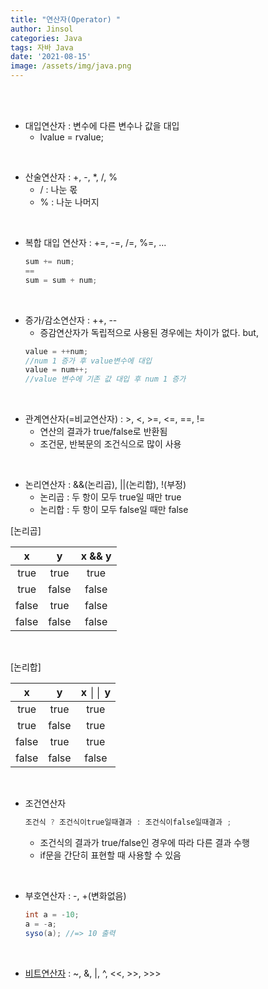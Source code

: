 ```yaml
---
title: "연산자(Operator) "
author: Jinsol
categories: Java
tags: 자바 Java
date: '2021-08-15'
image: /assets/img/java.png
---
```

<br><br>

- 대입연산자 : 변수에 다른 변수나 값을 대입
    - lvalue = rvalue;

<br>

- 산술연산자 : +, -, *, /, %
    - / : 나눈 몫
    - % : 나눈 나머지

<br>

- 복합 대입 연산자 : +=, -=, /=, %=, ...

    ```java
    sum += num;
    ==
    sum = sum + num;
    ```

<br>

- 증가/감소연산자 : ++, --
    - 증감연산자가 독립적으로 사용된 경우에는 차이가 없다. but,
    ```java
    value = ++num;
    //num 1 증가 후 value변수에 대입
    value = num++;
    //value 변수에 기존 값 대입 후 num 1 증가
    ```

<br>

- 관계연산자(=비교연산자) : >, <, >=, <=, ==, !=
    - 연산의 결과가 true/false로 반환됨
    - 조건문, 반복문의 조건식으로 많이 사용

<br>

- 논리연산자 : &&(논리곱), ||(논리합), !(부정)
    - 논리곱 : 두 항이 모두 true일 때만 true
    - 논리합 : 두 항이 모두 false일 때만 false

[논리곱]

| x | y | x && y |
| :-: | :-: | :-: |
| true | true | true |
| true |false | false |
| false | true | false |
| false | false | false |

<br>

[논리합]

| x | y | x ││ y |
| :-: | :-: | :-: |
| true | true | true |
| true |false | true |
| false | true | true |
| false | false | false |

<br>

- 조건연산자

    ```java
    조건식 ? 조건식이true일때결과 : 조건식이false일때결과 ; 
    ```

    - 조건식의 결과가 true/false인 경우에 따라 다른 결과 수행
    - if문을 간단히 표현할 때 사용할 수 있음

<br>

- 부호연산자 : -, +(변화없음)

    ```java
    int a = -10;
    a = -a;
    syso(a); //=> 10 출력
    ```

<br>

- <a href="http://tcpschool.com/java/java_operator_bitwise">비트연산자</a> : ~, &, |, ^, <<, >>, >>>
